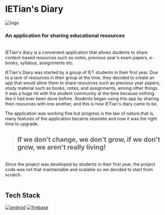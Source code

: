 # IETian's Diary

![logo](https://ik.imagekit.io/jn4utpxjgdd/ietians-diary-with-bg_BQb1lS8zAsMr.png?updatedAt=1633057531914)

### An application for sharing educational resources <br><br>
IETian's diary is a convenient application that allows students to share context-based resources
such as notes, previous year's exam papers, e-books, syllabus, assignments etc.

IETian's Diary was started by a group of IET students in their first year. Due to a lack of resources in their group at the time, they decided to create an app that would allow them to share resources such as previous year papers, study material such as books, notes, and assignments, among other things.
It was a huge hit with the student community at the time because nothing like it had ever been done before.
Students began using this app by sharing their resources with one another, and this is how IETian's diary came to be.

The application was working fine but progress is the law of nature,that is, many features of the application became obsolete and now it was the right time to upgrade.

> ## If we don't change, we don't grow, if we don't grow, we aren't really living!

<br>
Since the project was developed by students in their first year, the project code was not that maintainable and scalable so we decided to start from scratch.
<br>
<br>

## Tech Stack

 [![android](https://www.vectorlogo.zone/logos/android/android-ar21.svg)](https://developer.android.com)
 [![firebase](https://www.vectorlogo.zone/logos/firebase/firebase-ar21.svg)](https://firebase.google.com/)
